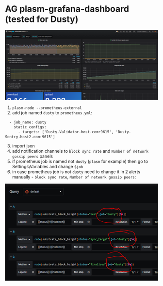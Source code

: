 # AG plasm-grafana-dashboard (tested for Dusty)


![screenshot](https://github.com/AGx10k/plasm-grafana-dashboard/blob/master/plasm-dusty-dashboard-screenshot.png?raw=true)


1. `plasm-node --prometheus-external`
2. add job named `dusty` to `prometheus.yml`:
```
  - job_name: dusty
    static_configs:
      - targets: ['Dusty-Validator.host.com:9615', 'Dusty-Sentry.host2.com:9615']

```
3. import json
4. add notification channels to `block sync rate` and `Number of network gossip peers` panels
5. if prometheus job is named not `dusty` (`plasm` for example) then go to Settings\Variables and change `$job`
6. in case prometheus job is not `dusty` need to change it in 2 alerts manually - `block sync rate`, `Number of network gossip peers`:
  

![job name](https://github.com/AGx10k/plasm-grafana-dashboard/blob/master/job-name-in-alert.png?raw=true)
